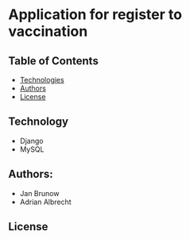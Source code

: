 # Application for register to vaccination
## Table of Contents
* [Technologies](#technologies)
* [Authors](#authors)
* [License](#license)
## Technology
* Django
* MySQL
## Authors: 
* Jan Brunow
* Adrian Albrecht
## License